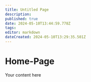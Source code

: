 ```yaml
---
title: Untitled Page
description: 
published: true
date: 2024-05-10T13:44:59.778Z
tags: 
editor: markdown
dateCreated: 2024-05-10T13:29:35.501Z
---
```


# Home-Page
Your content here